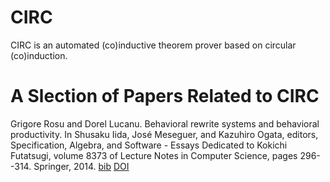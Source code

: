 # CIRC
 CIRC is an automated (co)inductive theorem prover based on circular (co)induction.
# A Slection of Papers Related to CIRC

Grigore Rosu and Dorel Lucanu. Behavioral rewrite systems and behavioral productivity. In Shusaku Iida, José Meseguer, and Kazuhiro Ogata, editors, Specification, Algebra, and Software - Essays Dedicated to Kokichi Futatsugi, volume 8373 of Lecture Notes in Computer Science, pages 296--314. Springer, 2014. [bib](https://dblp.org/rec/conf/birthday/RosuL14.bib) [DOI](https://link.springer.com/chapter/10.1007/978-3-642-54624-2_15)
